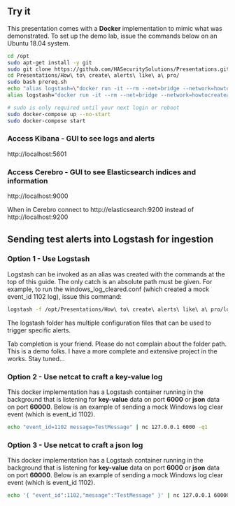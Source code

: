## Try it

This presentation comes with a **Docker** implementation to mimic what was demonstrated. To set up the demo lab, issue the commands below on an Ubuntu 18.04 system.

```bash
cd /opt
sudo apt-get install -y git
sudo git clone https://github.com/HASecuritySolutions/Presentations.git
cd Presentations/How\ to\ create\ alerts\ like\ a\ pro/
sudo bash prereq.sh
echo "alias logstash=\"docker run -it --rm --net=bridge --network=howtocreatealertslikeapro_esnet --name logstash_cmd --hostname logstash_cmd -v /opt/Presentations:/opt/Presentations -v /var/log:/var/log:ro --link elasticsearch -u root -e ELASTICSEARCH_HOST=elasticsearch hasecuritysolutions/logstashoss:v6.2.4 /usr/share/logstash/bin/logstash\"" | sudo tee -a /etc/bash.bashrc
alias logstash="docker run -it --rm --net=bridge --network=howtocreatealertslikeapro_esnet --name logstash_cmd --hostname logstash_cmd -v /opt/Presentations:/opt/Presentations -v /var/log:/var/log:ro --link elasticsearch -u root -e ELASTICSEARCH_HOST=elasticsearch hasecuritysolutions/logstashoss:v6.2.4 /usr/share/logstash/bin/logstash"

# sudo is only required until your next login or reboot
sudo docker-compose up --no-start
sudo docker-compose start
```

### Access Kibana - GUI to see logs and alerts
http://localhost:5601

### Access Cerebro - GUI to see Elasticsearch indices and information
http://localhost:9000

When in Cerebro connect to http://elasticsearch:9200 instead of http://localhost:9200

## Sending test alerts into Logstash for ingestion

### Option 1 - Use Logstash

Logstash can be invoked as an alias was created with the commands at the top of this guide. The only catch is an absolute path must be given. For example, to run the windows_log_cleared.conf (which created a mock event_id 1102 log), issue this command:

```bash
logstash -f /opt/Presentations/How\ to\ create\ alerts\ like\ a\ pro/logstash/windows_log_cleared.conf
```

The logstash folder has multiple configuration files that can be used to trigger specific alerts.

Tab completion is your friend. Please do not complain about the folder path. This is a demo folks. I have a more complete and extensive project in the works. Stay tuned...

### Option 2 - Use netcat to craft a **key-value** log

This docker implementation has a Logstash container running in the background that is listening for **key-value** data on port **6000** or **json** data on port **60000**. Below is an example of sending a mock Windows log clear event (which is event_id 1102).

```bash
echo "event_id=1102 message=TestMessage" | nc 127.0.0.1 6000 -q1
```

### Option 3 - Use netcat to craft a **json** log

This docker implementation has a Logstash container running in the background that is listening for **key-value** data on port **6000** or **json** data on port **60000**. Below is an example of sending a mock Windows log clear event (which is event_id 1102). 

```bash
echo '{ "event_id":1102,"message":"TestMessage" }' | nc 127.0.0.1 60000 -q1
```
